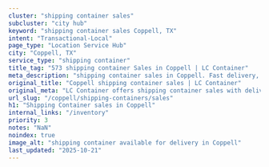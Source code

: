 ```yaml
---
cluster: "shipping container sales"
subcluster: "city hub"
keyword: "shipping container sales Coppell, TX"
intent: "Transactional-Local"
page_type: "Location Service Hub"
city: "Coppell, TX"
service_type: "shipping container"
title_tag: "573 shipping container Sales in Coppell | LC Container"
meta_description: "shipping container sales in Coppell. Fast delivery, competitive pricing. Serving shipping containers area. Quote ID: 1GK. Call (214) 524-4168 for your free quote today."
original_title: "Coppell shipping container sales | LC Container"
original_meta: "LC Container offers shipping container sales with delivery in Coppell, TX. Local. Fast quotes. Since 2003."
url_slug: "/coppell/shipping-containers/sales"
h1: "Shipping Container sales in Coppell"
internal_links: "/inventory"
priority: 3
notes: "NaN"
noindex: true
image_alt: "shipping container available for delivery in Coppell"
last_updated: "2025-10-21"
---
```


<!-- TODO: Add unique city/inventory copy, images, and internal links here. -->
